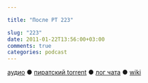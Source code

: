 ```yaml
---

title: "После РТ 223"

slug: "223"
date: 2011-01-22T13:56:00+03:00
comments: true
categories: podcast
---
```

[аудио](http://cdn.radio-t.com/rt223post.mp3) ● [пиратский torrent](http://pirates.radio-t.com/torrents/rt223post.mp3.torrent) ● [лог чата](http://chat.radio-t.com/logs/radio-t-223.html) ● [wiki](http://wiki.radio-t.com/%D0%9F%D0%BE%D1%81%D0%BB%D0%B5_%D0%A0%D0%A2_223)<audio src="http://cdn.radio-t.com/rt223post.mp3" preload="none">
